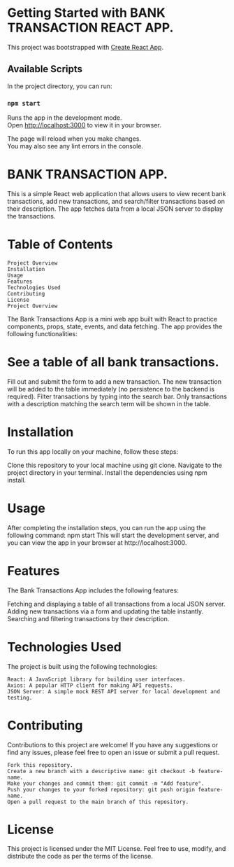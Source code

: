 # Getting Started with BANK TRANSACTION REACT APP.

This project was bootstrapped with [Create React App](https://github.com/facebook/create-react-app).

## Available Scripts

In the project directory, you can run:

### `npm start`

Runs the app in the development mode.\
Open [http://localhost:3000](http://localhost:3000) to view it in your browser.

The page will reload when you make changes.\
You may also see any lint errors in the console.
# BANK TRANSACTION APP.

This is a simple React web application that allows users to view recent bank transactions, add new transactions, and search/filter transactions based on their description. The app fetches data from a local JSON server to display the transactions.

# Table of Contents
    Project Overview
    Installation
    Usage
    Features
    Technologies Used
    Contributing
    License
    Project Overview
The Bank Transactions App is a mini web app built with React to practice components, props, state, events, and data fetching. The app provides the following functionalities:

# See a table of all bank transactions.
Fill out and submit the form to add a new transaction. The new transaction will be added to the table immediately (no persistence to the backend is required).
Filter transactions by typing into the search bar. Only transactions with a description matching the search term will be shown in the table.

# Installation
To run this app locally on your machine, follow these steps:

Clone this repository to your local machine using git clone.
Navigate to the project directory in your terminal.
Install the dependencies using npm install.

# Usage
After completing the installation steps, you can run the app using the following command:
    npm start
    This will start the development server, and you can view the app in your browser at http://localhost:3000.

# Features
The Bank Transactions App includes the following features:

Fetching and displaying a table of all transactions from a local JSON server.
Adding new transactions via a form and updating the table instantly.
Searching and filtering transactions by their description.

# Technologies Used
The project is built using the following technologies:

    React: A JavaScript library for building user interfaces.
    Axios: A popular HTTP client for making API requests.
    JSON Server: A simple mock REST API server for local development and testing.

# Contributing
Contributions to this project are welcome! If you have any suggestions or find any issues, please feel free to open an issue or submit a pull request.

    Fork this repository.
    Create a new branch with a descriptive name: git checkout -b feature-name.
    Make your changes and commit them: git commit -m "Add feature".
    Push your changes to your forked repository: git push origin feature-name.
    Open a pull request to the main branch of this repository.

# License
This project is licensed under the MIT License. Feel free to use, modify, and distribute the code as per the terms of the license.

